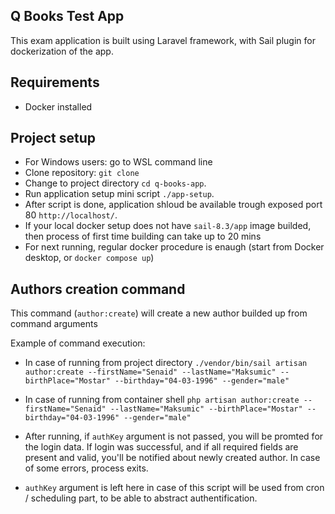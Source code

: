 

## Q Books Test App

This exam application is built using Laravel framework, with Sail plugin for dockerization of the app.

## Requirements

- Docker installed

## Project setup
- For Windows users: go to WSL command line
- Clone repository: ``` git clone ```
- Change to project directory ``` cd q-books-app ```.
- Run application setup mini script ``` ./app-setup ```.
- After script is done, application shloud be available trough exposed port 80 ``` http://localhost/ ```.
- If your local docker setup does not have ``` sail-8.3/app ``` image builded, then process of first time building can take up to 20 mins
- For next running, regular docker procedure is enaugh (start from Docker desktop, or ``` docker compose up ```)

## Authors creation command

This command (``` author:create ```) will create a new author builded up from command arguments

Example of command execution:
- In case of running from project directory
``` ./vendor/bin/sail artisan author:create --firstName="Senaid" --lastName="Maksumic" --birthPlace="Mostar" --birthday="04-03-1996" --gender="male" ```

- In case of running from container shell
``` php artisan author:create --firstName="Senaid" --lastName="Maksumic" --birthPlace="Mostar" --birthday="04-03-1996" --gender="male" ```

- After running, if ``` authKey ``` argument is not passed, you will be promted for the login data. If login was successful, and if all required fields are present and valid, you'll be notified about newly created author.
   In case of some errors, process exits.
- ``` authKey ``` argument is left here in case of this script will be used from cron / scheduling part, to be able to abstract authentification.
